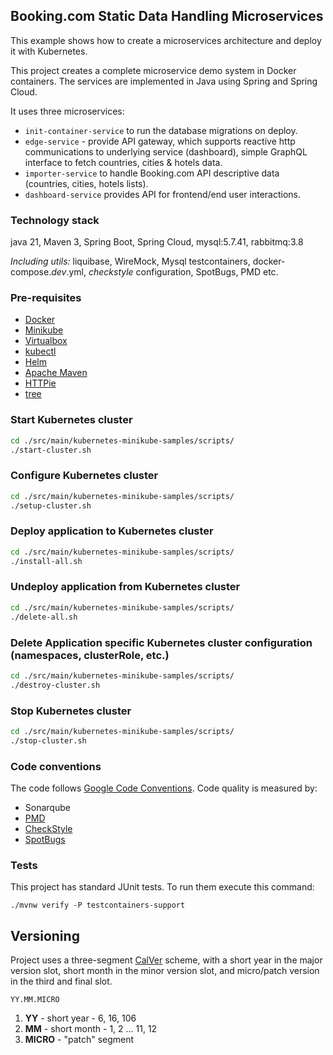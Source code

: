 ## Booking.com Static Data Handling Microservices

This example shows how to create a microservices architecture and deploy it with Kubernetes.

This project creates a complete microservice demo system in Docker
containers. The services are implemented in Java using Spring and Spring Cloud.

It uses three microservices:

- `init-container-service` to run the database migrations on deploy.
- `edge-service` - provide API gateway, which supports reactive http communications to underlying service (dashboard), simple GraphQL interface to fetch countries, cities & hotels data.
- `importer-service` to handle Booking.com API descriptive data (countries, cities, hotels lists).
- `dashboard-service` provides API for frontend/end user interactions.

### Technology stack

java 21, Maven 3, Spring Boot, Spring Cloud, mysql:5.7.41, rabbitmq:3.8

_Including utils:_ liquibase, WireMock, Mysql testcontainers, docker-compose._dev_.yml,
_checkstyle_ configuration, SpotBugs, PMD etc.

### Pre-requisites

- [Docker](https://docs.docker.com/install/)
- [Minikube](https://kubernetes.io/docs/tasks/tools/install-minikube/)
- [Virtualbox](https://www.virtualbox.org/manual/ch02.html)
- [kubectl](https://kubernetes.io/docs/tasks/tools/install-kubectl/)
- [Helm](https://helm.sh/docs/intro/install/)
- [Apache Maven](https://maven.apache.org/install.html)
- [HTTPie](https://httpie.org/doc#installation)
- [tree](http://mama.indstate.edu/users/ice/tree/)

### Start Kubernetes cluster

```bash
cd ./src/main/kubernetes-minikube-samples/scripts/
./start-cluster.sh
```

### Configure Kubernetes cluster

```bash
cd ./src/main/kubernetes-minikube-samples/scripts/
./setup-cluster.sh
```

### Deploy application to Kubernetes cluster

```bash
cd ./src/main/kubernetes-minikube-samples/scripts/
./install-all.sh
```

### Undeploy application from Kubernetes cluster

```bash
cd ./src/main/kubernetes-minikube-samples/scripts/
./delete-all.sh
```

### Delete Application specific Kubernetes cluster configuration (namespaces, clusterRole, etc.)

```bash
cd ./src/main/kubernetes-minikube-samples/scripts/
./destroy-cluster.sh
```

### Stop Kubernetes cluster

```bash
cd ./src/main/kubernetes-minikube-samples/scripts/
./stop-cluster.sh
```

### Code conventions

The code follows [Google Code Conventions](https://google.github.io/styleguide/javaguide.html). Code
quality is measured by:

- Sonarqube
- [PMD](https://pmd.github.io/)
- [CheckStyle](https://checkstyle.sourceforge.io/)
- [SpotBugs](https://spotbugs.github.io/)

### Tests

This project has standard JUnit tests. To run them execute this command:

```text
./mvnw verify -P testcontainers-support
```

## Versioning

Project uses a three-segment [CalVer](https://calver.org/) scheme, with a short year in the major version slot, short month in the minor version slot, and micro/patch version in the third
and final slot.

```
YY.MM.MICRO
```

1. **YY** - short year - 6, 16, 106
1. **MM** - short month - 1, 2 ... 11, 12
1. **MICRO** -  "patch" segment
